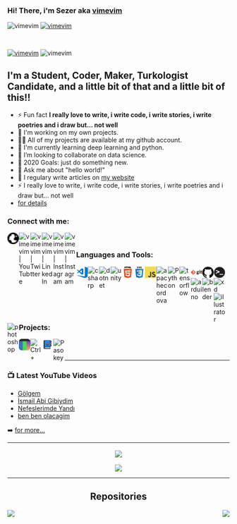 ### Hi! There, i'm Sezer aka [vimevim](https://hasansezertasan.com)

<p align="left"> 
  <img src="https://komarev.com/ghpvc/?username=vimevim&label=Profile%20views&color=0e75b6&style=flat" alt="vimevim" /> 
  <a href="https://twitter.com/vimevim" target="blank"><img src="https://img.shields.io/twitter/follow/vimevim?logo=twitter&style=for-the-badge" alt="vimevim" /></a> </p><br>

<p align="left"> <a href="https://github.com/ryo-ma/github-profile-trophy"><img src="https://github-profile-trophy.vercel.app/?username=vimevim" alt="vimevim" /></a> <img src="https://spotify-github-profile.vercel.app/api/view.svg?uid=214ztxwfja563ezrqstowhv4a&cover_image=true&theme=natemoo-re" alt="vimevim" /></p>

## I'm a Student, Coder, Maker, Turkologist Candidate, and a little bit of that and a little bit of this!!
- ⚡ Fun fact **I really love to write, i write code, i write stories, i write poetries and i draw but... not well**
- 🔭 I'm working on my own projects.
- 👨‍💻 All of my projects are available at my github account.
- 🌱 I'm currently learning deep learning and python.
- 👯 I’m looking to collaborate on data science.
- 🥅 2020 Goals: just do something new.
- 💬 Ask me about "hello world!"
- 📝 I regulary write articles on [my website](https://hasansezertasan.com)
- ⚡ I really love to write, i write code, i write stories, i write poetries and i draw but... not well
- [for details](https://octolife.now.sh/vimevim)

### Connect with me:

[<img align="left" alt="hasansezertasan.com" width="26px" src="https://raw.githubusercontent.com/iconic/open-iconic/master/svg/globe.svg" />][website]
[<img align="left" alt="vimevim | YouTube" width="26px" src="https://cdn.jsdelivr.net/npm/simple-icons@v3/icons/youtube.svg" />][youtube]
[<img align="left" alt="vimevim | Twitter" width="26px" src="https://cdn.jsdelivr.net/npm/simple-icons@v3/icons/twitter.svg" />][twitter]
[<img align="left" alt="vimevim | LinkedIn" width="26px" src="https://cdn.jsdelivr.net/npm/simple-icons@v3/icons/linkedin.svg" />][linkedin]
[<img align="left" alt="vimevim | Instagram" width="26px" src="https://cdn.jsdelivr.net/npm/simple-icons@v3/icons/instagram.svg" />][instagram]
[<img align="left" alt="vimevim | Instagram" width="26px" src="https://cdn.jsdelivr.net/npm/simple-icons@v3/icons/kaggle.svg" />](https://www.kaggle.com/hasansezertaan)

<br>

### Languages and Tools:
<p align="left"> 

<img align="left" alt="Visual Studio Code" width="26px" src="https://raw.githubusercontent.com/github/explore/80688e429a7d4ef2fca1e82350fe8e3517d3494d/topics/visual-studio-code/visual-studio-code.png" />
<img align="left" alt="csharp" width="26px" src="https://devicons.github.io/devicon/devicon.git/icons/csharp/csharp-original.svg"/>
<img align="left" alt="dotnet" width="26px" src="https://devicons.github.io/devicon/devicon.git/icons/dot-net/dot-net-original-wordmark.svg"  />
<img align="left" alt="unity" width="26px" src="https://www.vectorlogo.zone/logos/unity3d/unity3d-icon.svg"/> 
<img align="left" alt="HTML5" width="26px" src="https://raw.githubusercontent.com/github/explore/80688e429a7d4ef2fca1e82350fe8e3517d3494d/topics/html/html.png" />
<img align="left" alt="CSS3" width="26px" src="https://raw.githubusercontent.com/github/explore/80688e429a7d4ef2fca1e82350fe8e3517d3494d/topics/css/css.png" />
<img align="left" alt="JavaScript" width="26px" src="https://raw.githubusercontent.com/github/explore/80688e429a7d4ef2fca1e82350fe8e3517d3494d/topics/javascript/javascript.png" />
<img align="left" alt="apachecordova" width="26px" src="https://www.vectorlogo.zone/logos/apache_cordova/apache_cordova-icon.svg"/> 
<img align="left" alt="Python" width="26px"src="https://devicons.github.io/devicon/devicon.git/icons/python/python-original.svg" /> 
  <img align="left" alt="tensorflow" width="26px" src="https://www.vectorlogo.zone/logos/tensorflow/tensorflow-icon.svg" />
<img align="left" alt="Git" width="26px" src="https://raw.githubusercontent.com/github/explore/80688e429a7d4ef2fca1e82350fe8e3517d3494d/topics/git/git.png" />
<img align="left" alt="GitHub" width="26px" src="https://raw.githubusercontent.com/github/explore/78df643247d429f6cc873026c0622819ad797942/topics/github/github.png" />
<img align="left" alt="Terminal" width="26px" src="https://raw.githubusercontent.com/github/explore/80688e429a7d4ef2fca1e82350fe8e3517d3494d/topics/terminal/terminal.png" />
<img align="left" alt="arduino" width="26px" src="https://cdn.worldvectorlogo.com/logos/arduino-1.svg" />
<img align="left" alt="blender" width="26px" src="https://download.blender.org/branding/community/blender_community_badge_white.svg"/> 
<img align="left" alt="xd" width="26px" src="https://cdn.worldvectorlogo.com/logos/adobe-xd.svg" />  
<img align="left" alt="illustrator"  width="26px" src="https://www.vectorlogo.zone/logos/adobe_illustrator/adobe_illustrator-icon.svg"/>
<img align="left" alt="photoshop" width="26px" src="https://devicons.github.io/devicon/devicon.git/icons/photoshop/photoshop-plain.svg" />
</p>
<br />

### Projects:

[<img align="left" alt="Mess+" width="26px" src="https://github.com/vimevim/mess-/blob/master/mess%2B.fw2.png" />](https://github.com/vimevim/mess-)
[<img align="left" alt="Ctrl+" width="26px" src="https://github.com/vimevim/ctrl-plus/blob/master/ctrl%2B.png" />](https://github.com/vimevim/ctrl-plus)
[<img align="left" alt="Mess+" width="26px" src="https://github.com/vimevim/Panik-Rehberi/blob/main/panik/www/img/logo.png" />](https://github.com/vimevim/Panik-Rehberi)
[<img align="left" alt="Pasokey" width="26px" src="https://github.com/vimevim/Pasokey-its-a-new-way-to-type/blob/master/moveUs/Resources/PasoKeyLogoV6.1.png" />](https://github.com/vimevim/Pasokey-its-a-new-way-to-type/)
<br />
<br />

---

### 📺 Latest YouTube Videos

- [Gölgem](https://www.youtube.com/watch?v=KzeQsbepsVY)
- [İsmail Abi Gibiydim](https://www.youtube.com/watch?v=q2QVPxBghGY)
- [Nefeslerimde Yandı](https://www.youtube.com/watch?v=k9a4fSL7pb0)
- [ben ben olacagim](https://www.youtube.com/watch?v=XH0EXVLkm5o)

➡️ [for more...](https://www.youtube.com/channel/UCPde5OJJjMLP3blQit5PQeg)

<hr>

<p align=center>
  <a href="https://github.com/vimevim/github-readme-stats" title="Go to Source">
    <img height=175 align="center" src="https://github-readme-stats.vercel.app/api?username=vimevim&show_icons=true&theme=gotham">
  </a>
  <p align=center>
  <a href="https://github.com/vimevim/github-readme-stats">
  <img align="center" src="https://github-readme-stats.vercel.app/api/top-langs/?username=vimevim&langs_count=9&theme=gotham" />
</a>
</p>

<hr>

<h2 align="center">Repositories</h2>

<p width="100%" align="center">
  <a align="left" href="https://github.com/vimevim/vimevim" title="vimevim"><img align="left" height="115" src="https://github-readme-stats.vercel.app/api/pin/?username=vimevim&repo=vimevim&theme=gotham"></a>
  <a align="left" href="https://github.com/vimevim/vimevim" title="vimevim"><img align="right" height="115" src="https://github-readme-stats.vercel.app/api/pin/?username=vimevim&repo=vimevim&theme=gotham"></a>
</p>

[website]: https://hasansezertasan.com
[twitter]: https://twitter.com/vimevim
[youtube]: https://www.youtube.com/channel/UCPde5OJJjMLP3blQit5PQeg
[instagram]: https://www.instagram.com/hasansezertasan/
[linkedin]: https://www.linkedin.com/in/hasansezertasan/
[webdevplaylist]: https://hasansezertasan.comt
[jsplaylist]: https://hasansezertasan.com
[cssplaylist]: https://hasansezertasan.com
[reactplaylist]: https://hasansezertasan.com
